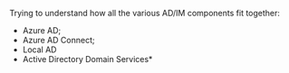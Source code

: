 Trying to understand how all the various AD/IM components fit together:

* Azure AD;
* Azure AD Connect;
* Local AD
* Active Directory Domain Services*